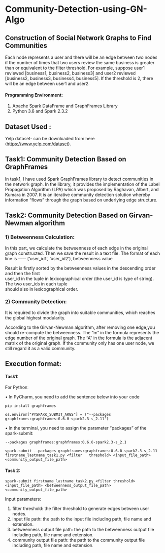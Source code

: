 # Community-Detection-using-GN-Algo
## Construction of Social Network Graphs to Find Communities
Each	node represents	a	user and	there	will	be	an	edge	between	two	nodes	if the	number	of	times	that	two	users	review the	same	business is	greater than or	equivalent to the	filter	threshold. For	example, suppose	user1	reviewed [business1, business2, business3] and user2 reviewed	[business2, business3, business4, business5].	If	the	threshold	is 2,	there	will	be an edge	between	user1	and	user2.

#### Programming	Environment:

1. Apache Spark DataFrame	and	GraphFrames Library	
2. Python	3.6	and	Spark	2.3.2

## Dataset Used :
Yelp dataset- can be downloaded from here (https://www.yelp.com/dataset). 

## Task1:	Community	Detection	Based	on	GraphFrames

In task1, I have used Spark	GraphFrames library	to	detect	communities	in	the	network	graph.
In	the	library,	it provides the	implementation	of	the	Label	Propagation	Algorithm	(LPA) which	was	proposed	by	Raghavan,	Albert,	and	Kumara	in	 2007.	It	is	an	iterative	community	detection	solution	whereby	 information “flows” through the graph based on underlying	edge structure.

## Task2:	Community	Detection	Based	on	Girvan-Newman	algorithm

### 1) Betweenness Calculation:

In	this	part,	we calculate	the	betweenness	of	each	edge in the	original graph constructed. Then we save the result	in a text file.	
The	format of	each	line is	---- (‘user_id1’,	‘user_id2’),	betweenness	value

Result is firstly sorted	by	the	betweenness	values in	the	descending	order and	then the	first	
user_id	in	the	tuple	in	lexicographical order	(the	user_id	is type	of string). The	two	user_ids	in	each	tuple	
should	also	in	lexicographical order.

### 2) Community Detection:

It is required to	divide the graph into	suitable communities,	which	reaches	the	global highest modularity.	

According	to the Girvan-Newman algorithm,	after removing one edge,you	should re-compute	the	
betweenness. The	“m”	in the	formula	represents	the	edge	number	of	the	original	graph. The	“A”	in	the	
formula	is	the	adjacent	matrix	of	the	original	graph.
If the community only	has	one	user node,	we	still	regard it	as a	valid	community.

## Execution format:
#### Task1:

For	Python:

• In	PyCharm,	you	need	to	add	the	sentence	below	into	your	code
```
pip install graphframes

os.environ["PYSPARK_SUBMIT_ARGS"] = ("--packages graphframes:graphframes:0.6.0-spark2.3-s_2.11")
```
• In	the	terminal,	you	need	to	assign	the	parameter	“packages”	of	the	spark-submit:
```
--packages graphframes:graphframes:0.6.0-spark2.3-s_2.1

spark-submit --packages graphframes:graphframes:0.6.0-spark2.3-s_2.11 firstname_lastname_task1.py <filter	threshold> <input_file_path> <community_output_file_path>
```
#### Task 2:
```
spark-submit firstname_lastname_task2.py <filter threshold> <input_file_path> <betweenness_output_file_path> <community_output_file_path>
```

Input	parameters:	
1.	filter	threshold:	the	filter	threshold to	generate	edges	between	user	nodes.
2.	input	file	path:	the	path	to	the	input	file	including	path,	file	name	and	extension.
3.	betweenness	output file	path:	the	path	to	the	betweenness	output	file	including	path,	file	name and extension.
4.	community	output	file	path: the	path	to	the	community	output	file	including	path,	file	name	and	
extension.
